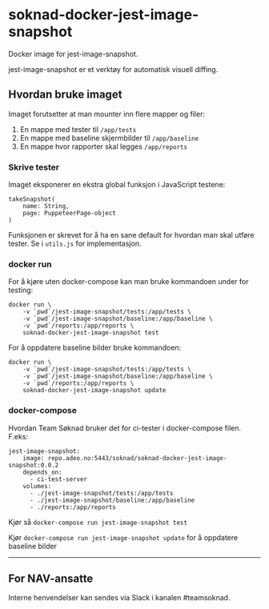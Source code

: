 # soknad-docker-jest-image-snapshot
Docker image for jest-image-snapshot.  

jest-image-snapshot er et verktøy for automatisk visuell diffing.

## Hvordan bruke imaget

Imaget forutsetter at man mounter inn flere mapper og filer: 
1. En mappe med tester til `/app/tests`
2. En mappe med baseline skjermbilder til `/app/baseline`
3. En mappe hvor rapporter skal legges `/app/reports`

### Skrive tester
Imaget eksponerer en ekstra global funksjon i JavaScript testene:
```
takeSnapshot(
    name: String, 
    page: PuppeteerPage-object
)
```
Funksjonen er skrevet for å ha en sane default for hvordan man skal utføre tester. 
Se i `utils.js` for implementasjon.

### docker run
For å kjøre uten docker-compose kan man bruke kommandoen under for testing:
```
docker run \ 
    -v `pwd`/jest-image-snapshot/tests:/app/tests \
    -v `pwd`/jest-image-snapshot/baseline:/app/baseline \
    -v `pwd`/reports:/app/reports \
    soknad-docker-jest-image-snapshot test
```

For å oppdatere baseline bilder bruke kommandoen:
```
docker run \ 
    -v `pwd`/jest-image-snapshot/tests:/app/tests \
    -v `pwd`/jest-image-snapshot/baseline:/app/baseline \
    -v `pwd`/reports:/app/reports \
    soknad-docker-jest-image-snapshot update
```

### docker-compose
Hvordan Team Søknad bruker det for ci-tester i docker-compose filen. F.eks:
```
jest-image-snapshot:
    image: repo.adeo.no:5443/soknad/soknad-docker-jest-image-snapshot:0.0.2
    depends_on:
      - ci-test-server
    volumes:
      - ./jest-image-snapshot/tests:/app/tests
      - ./jest-image-snapshot/baseline:/app/baseline
      - ./reports:/app/reports
```

Kjør så `docker-compose run jest-image-snapshot test`

Kjør `docker-compose run jest-image-snapshot update` for å oppdatere baseline bilder

---

## For NAV-ansatte

Interne henvendelser kan sendes via Slack i kanalen #teamsoknad.
